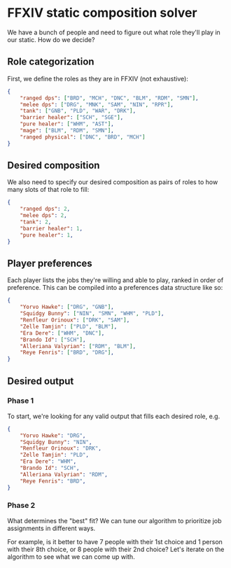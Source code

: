# FFXIV static composition solver

We have a bunch of people and need to figure out what role they'll play in our static. How do we decide?

## Role categorization

First, we define the roles as they are in FFXIV (not exhaustive):

```json
{
	"ranged dps": ["BRD", "MCH", "DNC", "BLM", "RDM", "SMN"],
	"melee dps": ["DRG", "MNK", "SAM", "NIN", "RPR"],
	"tank": ["GNB", "PLD", "WAR", "DRK"],
	"barrier healer": ["SCH", "SGE"],
	"pure healer": ["WHM", "AST"],
	"mage": ["BLM", "RDM", "SMN"],
	"ranged physical": ["DNC", "BRD", "MCH"]
}
```

## Desired composition

We also need to specify our desired composition as pairs of roles to how many slots of that role to fill:

```json
{
	"ranged dps": 2,
	"melee dps": 2,
	"tank": 2,
	"barrier healer": 1,
	"pure healer": 1,
}
```

## Player preferences

Each player lists the jobs they're willing and able to play, ranked in order of preference. This can be compiled into a preferences data structure like so:

```json
{
	"Yorvo Hawke": ["DRG", "GNB"],
	"Squidgy Bunny": ["NIN", "SMN", "WHM", "PLD"],
	"Renfleur Orinoux": ["DRK", "SAM"],
	"Zelle Tamjin": ["PLD", "BLM"],
	"Era Dere": ["WHM", "DNC"],
	"Brando Id": ["SCH"],
	"Alleriana Valyrian": ["RDM", "BLM"],
	"Reye Fenris": ["BRD", "DRG"],
}
```

## Desired output

### Phase 1

To start, we're looking for any valid output that fills each desired role, e.g.

```json
{
	"Yorvo Hawke": "DRG",
	"Squidgy Bunny": "NIN",
	"Renfleur Orinoux": "DRK",
	"Zelle Tamjin": "PLD",
	"Era Dere": "WHM",
	"Brando Id": "SCH",
	"Alleriana Valyrian": "RDM",
	"Reye Fenris": "BRD",
}
```

### Phase 2

What determines the "best" fit? We can tune our algorithm to prioritize job assignments in different ways.

For example, is it better to have 7 people with their 1st choice and 1 person with their 8th choice, or 8 people with their 2nd choice? Let's iterate on the algorithm to see what we can come up with.

